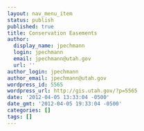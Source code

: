 ```yaml
---
layout: nav_menu_item
status: publish
published: true
title: Conservation Easements
author:
  display_name: jpechmann
  login: jpechmann
  email: jpechmann@utah.gov
  url: ''
author_login: jpechmann
author_email: jpechmann@utah.gov
wordpress_id: 5565
wordpress_url: http://gis.utah.gov/?p=5565
date: '2012-04-05 13:33:04 -0500'
date_gmt: '2012-04-05 19:33:04 -0500'
categories: []
tags: []
---
```


